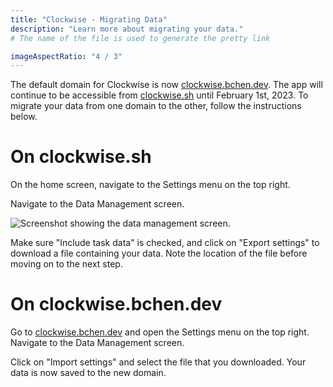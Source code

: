 ```yaml
---
title: "Clockwise - Migrating Data"
description: "Learn more about migrating your data."
# The name of the file is used to generate the pretty link

imageAspectRatio: "4 / 3"
---
```


The default domain for Clockwise is now [clockwise.bchen.dev](https://clockwise.bchen.dev). The app will continue to be accessible from [clockwise.sh](https://clockwise.sh) until February 1st, 2023. To migrate your data from one domain to the other, follow the instructions below.

# On clockwise.sh
On the home screen, navigate to the Settings menu on the top right.

Navigate to the Data Management screen.

![Screenshot showing the data management screen.](/static/doc/clockwise-migrate-1.png)

Make sure "Include task data" is checked, and click on "Export settings" to download a file containing your data. Note the location of the file before moving on to the next step.

# On clockwise.bchen.dev

Go to [clockwise.bchen.dev](https://clockwise.bchen.dev) and open the Settings menu on the top right. Navigate to the Data Management screen.

Click on "Import settings" and select the file that you downloaded. Your data is now saved to the new domain.